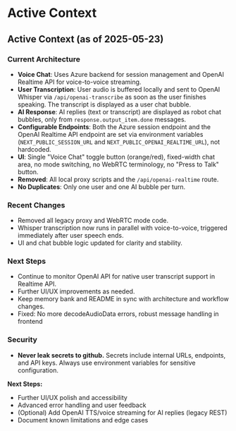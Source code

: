 # Active Context

## Active Context (as of 2025-05-23)

### Current Architecture
- **Voice Chat**: Uses Azure backend for session management and OpenAI Realtime API for voice-to-voice streaming.
- **User Transcription**: User audio is buffered locally and sent to OpenAI Whisper via `/api/openai-transcribe` as soon as the user finishes speaking. The transcript is displayed as a user chat bubble.
- **AI Response**: AI replies (text or transcript) are displayed as robot chat bubbles, only from `response.output_item.done` messages.
- **Configurable Endpoints**: Both the Azure session endpoint and the OpenAI Realtime API endpoint are set via environment variables (`NEXT_PUBLIC_SESSION_URL` and `NEXT_PUBLIC_OPENAI_REALTIME_URL`), not hardcoded.
- **UI**: Single "Voice Chat" toggle button (orange/red), fixed-width chat area, no mode switching, no WebRTC terminology, no "Press to Talk" button.
- **Removed**: All local proxy scripts and the `/api/openai-realtime` route.
- **No Duplicates**: Only one user and one AI bubble per turn.

### Recent Changes
- Removed all legacy proxy and WebRTC mode code.
- Whisper transcription now runs in parallel with voice-to-voice, triggered immediately after user speech ends.
- UI and chat bubble logic updated for clarity and stability.

### Next Steps
- Continue to monitor OpenAI API for native user transcript support in Realtime API.
- Further UI/UX improvements as needed.
- Keep memory bank and README in sync with architecture and workflow changes.
- Fixed: No more decodeAudioData errors, robust message handling in frontend

### Security
- **Never leak secrets to github.** Secrets include internal URLs, endpoints, and API keys. Always use environment variables for sensitive configuration.

**Next Steps:**  
- Further UI/UX polish and accessibility
- Advanced error handling and user feedback
- (Optional) Add OpenAI TTS/voice streaming for AI replies (legacy REST)
- Document known limitations and edge cases
